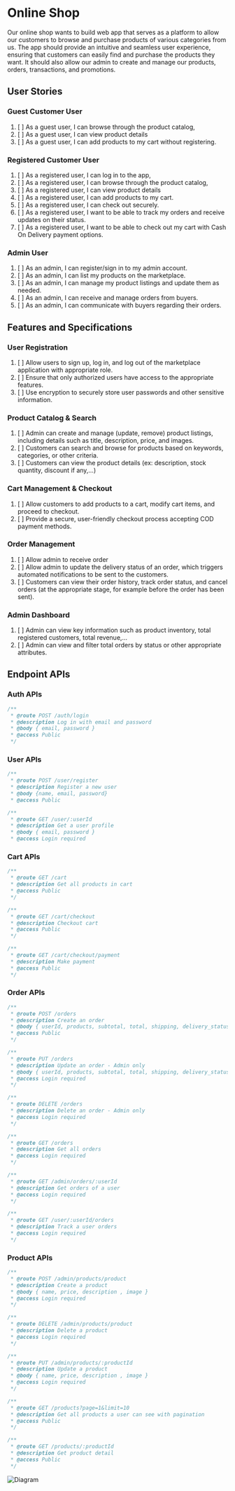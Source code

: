 # Online Shop

Our online shop wants to build web app that serves as a platform to allow our customers to browse and purchase products of various categories from us. The app should provide an intuitive and seamless user experience, ensuring that customers can easily find and purchase the products they want. It should also allow our admin to create and manage our products, orders, transactions, and promotions.

## User Stories

### Guest Customer User

1. [ ] As a guest user, I can browse through the product catalog,
2. [ ] As a guest user, I can view product details
3. [ ] As a guest user, I can add products to my cart without registering.

### Registered Customer User

1. [ ] As a registered user, I can log in to the app,
2. [ ] As a registered user, I can browse through the product catalog,
3. [ ] As a registered user, I can view product details
4. [ ] As a registered user, I can add products to my cart.
5. [ ] As a registered user, I can check out securely.
6. [ ] As a registered user, I want to be able to track my orders and receive updates on their status.
7. [ ] As a registered user, I want to be able to check out my cart with Cash On Delivery payment options.

### Admin User

1. [ ] As an admin, I can register/sign in to my admin account.
2. [ ] As an admin, I can list my products on the marketplace.
3. [ ] As an admin, I can manage my product listings and update them as needed.
4. [ ] As an admin, I can receive and manage orders from buyers.
5. [ ] As an admin, I can communicate with buyers regarding their orders.

## Features and Specifications

### User Registration

1. [ ] Allow users to sign up, log in, and log out of the marketplace application with appropriate role.
2. [ ] Ensure that only authorized users have access to the appropriate features.
3. [ ] Use encryption to securely store user passwords and other sensitive information.

### Product Catalog & Search

1. [ ] Admin can create and manage (update, remove) product listings, including details such as title, description, price, and images.
2. [ ] Customers can search and browse for products based on keywords, categories, or other criteria.
3. [ ] Customers can view the product details (ex: description, stock quantity, discount if any,…)

### Cart Management & Checkout

1. [ ] Allow customers to add products to a cart, modify cart items, and proceed to checkout.
2. [ ] Provide a secure, user-friendly checkout process accepting COD payment methods.

### Order Management

1. [ ] Allow admin to receive order
2. [ ] Allow admin to update the delivery status of an order, which triggers automated notifications to be sent to the customers.
3. [ ] Customers can view their order history, track order status, and cancel orders (at the appropriate stage, for example before the order has been sent).

### Admin Dashboard

1. [ ] Admin can view key information such as product inventory, total registered customers, total revenue,…
2. [ ] Admin can view and filter total orders by status or other appropriate attributes.

## Endpoint APIs

### Auth APIs

```javascript
/**
 * @route POST /auth/login
 * @description Log in with email and password
 * @body { email, password }
 * @access Public
 */
```

### User APIs

```javascript
/**
 * @route POST /user/register
 * @description Register a new user
 * @body {name, email, password}
 * @access Public
```

```javascript
/**
 * @route GET /user/:userId
 * @description Get a user profile
 * @body { email, password }
 * @access Login required
```

### Cart APIs

```javascript
/**
 * @route GET /cart
 * @description Get all products in cart
 * @access Public
 */
```

```javascript
/**
 * @route GET /cart/checkout
 * @description Checkout cart
 * @access Public
 */
```

```javascript
/**
 * @route GET /cart/checkout/payment
 * @description Make payment
 * @access Public
 */
```

### Order APIs

```javascript
/**
 * @route POST /orders
 * @description Create an order
 * @body { userId, products, subtotal, total, shipping, delivery_status, payment_status }
 * @access Public
 */
```

```javascript
/**
 * @route PUT /orders
 * @description Update an order - Admin only
 * @body { userId, products, subtotal, total, shipping, delivery_status, payment_status }
 * @access Login required
 */
```

```javascript
/**
 * @route DELETE /orders
 * @description Delete an order - Admin only
 * @access Login required
 */
```

```javascript
/**
 * @route GET /orders
 * @description Get all orders
 * @access Login required
 */
```

```javascript
/**
 * @route GET /admin/orders/:userId
 * @description Get orders of a user
 * @access Login required
 */
```

```javascript
/**
 * @route GET /user/:userId/orders
 * @description Track a user orders
 * @access Login required
 */
```

### Product APIs

```javascript
/**
 * @route POST /admin/products/product
 * @description Create a product
 * @body { name, price, description , image }
 * @access Login required
 */
```

```javascript
/**
 * @route DELETE /admin/products/product
 * @description Delete a product
 * @access Login required
 */
```

```javascript
/**
 * @route PUT /admin/products/:productId
 * @description Update a product
 * @body { name, price, description , image }
 * @access Login required
 */
```

```javascript
/**
 * @route GET /products?page=1&limit=10
 * @description Get all products a user can see with pagination
 * @access Public
 */
```

```javascript
/**
 * @route GET /products/:productId
 * @description Get product detail
 * @access Public
 */
```
![Diagram](./online_shop_diagram.drawio.png)